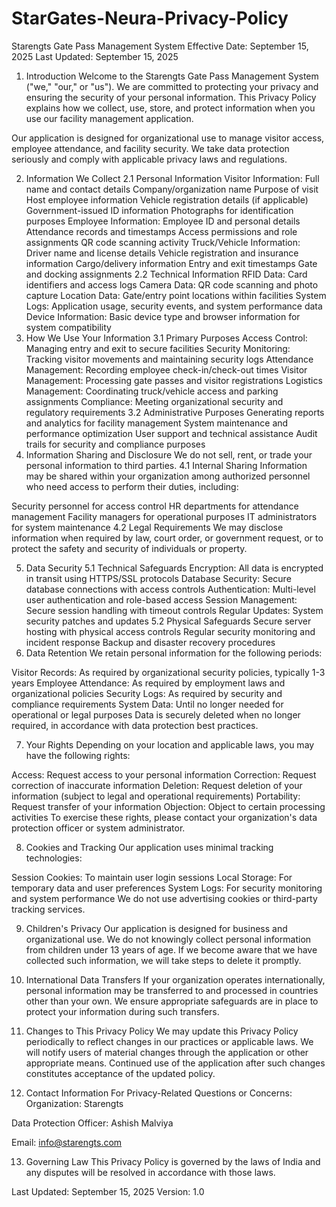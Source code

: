 # StarGates-Neura-Privacy-Policy
Starengts Gate Pass Management System
Effective Date: September 15, 2025
Last Updated: September 15, 2025
1. Introduction
Welcome to the Starengts Gate Pass Management System ("we," "our," or "us"). We are committed to protecting your privacy and ensuring the security of your personal information. This Privacy Policy explains how we collect, use, store, and protect information when you use our facility management application.

Our application is designed for organizational use to manage visitor access, employee attendance, and facility security. We take data protection seriously and comply with applicable privacy laws and regulations.

2. Information We Collect
2.1 Personal Information
Visitor Information:
Full name and contact details
Company/organization name
Purpose of visit
Host employee information
Vehicle registration details (if applicable)
Government-issued ID information
Photographs for identification purposes
Employee Information:
Employee ID and personal details
Attendance records and timestamps
Access permissions and role assignments
QR code scanning activity
Truck/Vehicle Information:
Driver name and license details
Vehicle registration and insurance information
Cargo/delivery information
Entry and exit timestamps
Gate and docking assignments
2.2 Technical Information
RFID Data: Card identifiers and access logs
Camera Data: QR code scanning and photo capture
Location Data: Gate/entry point locations within facilities
System Logs: Application usage, security events, and system performance data
Device Information: Basic device type and browser information for system compatibility
3. How We Use Your Information
3.1 Primary Purposes
Access Control: Managing entry and exit to secure facilities
Security Monitoring: Tracking visitor movements and maintaining security logs
Attendance Management: Recording employee check-in/check-out times
Visitor Management: Processing gate passes and visitor registrations
Logistics Management: Coordinating truck/vehicle access and parking assignments
Compliance: Meeting organizational security and regulatory requirements
3.2 Administrative Purposes
Generating reports and analytics for facility management
System maintenance and performance optimization
User support and technical assistance
Audit trails for security and compliance purposes
4. Information Sharing and Disclosure
We do not sell, rent, or trade your personal information to third parties.
4.1 Internal Sharing
Information may be shared within your organization among authorized personnel who need access to perform their duties, including:

Security personnel for access control
HR departments for attendance management
Facility managers for operational purposes
IT administrators for system maintenance
4.2 Legal Requirements
We may disclose information when required by law, court order, or government request, or to protect the safety and security of individuals or property.

5. Data Security
5.1 Technical Safeguards
Encryption: All data is encrypted in transit using HTTPS/SSL protocols
Database Security: Secure database connections with access controls
Authentication: Multi-level user authentication and role-based access
Session Management: Secure session handling with timeout controls
Regular Updates: System security patches and updates
5.2 Physical Safeguards
Secure server hosting with physical access controls
Regular security monitoring and incident response
Backup and disaster recovery procedures
6. Data Retention
We retain personal information for the following periods:

Visitor Records: As required by organizational security policies, typically 1-3 years
Employee Attendance: As required by employment laws and organizational policies
Security Logs: As required by security and compliance requirements
System Data: Until no longer needed for operational or legal purposes
Data is securely deleted when no longer required, in accordance with data protection best practices.

7. Your Rights
Depending on your location and applicable laws, you may have the following rights:

Access: Request access to your personal information
Correction: Request correction of inaccurate information
Deletion: Request deletion of your information (subject to legal and operational requirements)
Portability: Request transfer of your information
Objection: Object to certain processing activities
To exercise these rights, please contact your organization's data protection officer or system administrator.

8. Cookies and Tracking
Our application uses minimal tracking technologies:

Session Cookies: To maintain user login sessions
Local Storage: For temporary data and user preferences
System Logs: For security monitoring and system performance
We do not use advertising cookies or third-party tracking services.

9. Children's Privacy
Our application is designed for business and organizational use. We do not knowingly collect personal information from children under 13 years of age. If we become aware that we have collected such information, we will take steps to delete it promptly.

10. International Data Transfers
If your organization operates internationally, personal information may be transferred to and processed in countries other than your own. We ensure appropriate safeguards are in place to protect your information during such transfers.

11. Changes to This Privacy Policy
We may update this Privacy Policy periodically to reflect changes in our practices or applicable laws. We will notify users of material changes through the application or other appropriate means. Continued use of the application after such changes constitutes acceptance of the updated policy.

12. Contact Information
For Privacy-Related Questions or Concerns:
Organization: Starengts

Data Protection Officer: Ashish Malviya

Email: info@starengts.com



13. Governing Law
This Privacy Policy is governed by the laws of India and any disputes will be resolved in accordance with those laws.

Last Updated: September 15, 2025
Version: 1.0
